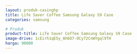 ```yaml
---
layout: produk-casinghp
title: Life Saver Coffee Samsung Galaxy S9 Case
categories: samsung

# Produk
product-title: Life Saver Coffee Samsung Galaxy S9 Case
image-drive: 1cEirh1qE5y_Ah6O7-OCy72CnWYgql9TH
harga: 90000
---
```

